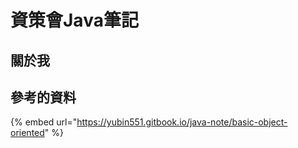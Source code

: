 # 資策會Java筆記

## 關於我



## 參考的資料

{% embed url="https://yubin551.gitbook.io/java-note/basic-object-oriented" %}










